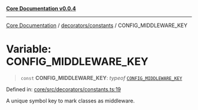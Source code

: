 [**Core Documentation v0.0.4**](../../../README.md)

***

[Core Documentation](../../../modules.md) / [decorators/constants](../README.md) / CONFIG\_MIDDLEWARE\_KEY

# Variable: CONFIG\_MIDDLEWARE\_KEY

> `const` **CONFIG\_MIDDLEWARE\_KEY**: *typeof* [`CONFIG_MIDDLEWARE_KEY`](CONFIG_MIDDLEWARE_KEY.md)

Defined in: [core/src/decorators/constants.ts:19](https://github.com/stonemjs/core/blob/d2167ff53d508d3a75c05f0cf962180518d3e061/src/decorators/constants.ts#L19)

A unique symbol key to mark classes as middleware.

